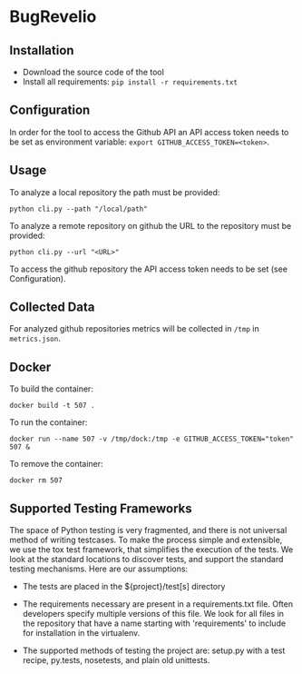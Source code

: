 # BugRevelio


## Installation

+ Download the source code of the tool
+ Install all requirements: `pip install -r requirements.txt`


## Configuration

In order for the tool to access the Github API an API access token needs to be set as environment variable: `export GITHUB_ACCESS_TOKEN=<token>`.

## Usage

To analyze a local repository the path must be provided:

`python cli.py --path "/local/path"`

To analyze a remote repository on github the URL to the repository must be provided:

`python cli.py --url "<URL>"`

To access the github repository the API access token needs to be set (see Configuration).

## Collected Data

For analyzed github repositories metrics will be collected in `/tmp` in `metrics.json`.


## Docker

To build the container:

`docker build -t 507 .`

To run the container:

`docker run --name 507 -v /tmp/dock:/tmp -e GITHUB_ACCESS_TOKEN="token" 507 & `

To remove the container:

`docker rm 507  `


## Supported Testing Frameworks
The space of Python testing is very fragmented, and there is not universal method of writing testcases. To make the process simple and extensible, we use the tox test framework, that simplifies the execution of the tests. We look at the standard locations to discover tests, and support the standard testing mechanisms. Here are our assumptions:

+ The tests are placed in the ${project}/test[s] directory

+ The requirements necessary are present in a requirements.txt file. Often developers specify multiple versions of this file. 	We look for all files in the repository that have a name starting with 'requirements' to include for installation in the virtualenv.

+ The supported methods of testing the project are: setup.py with a test recipe, py.tests, nosetests, and plain old unittests.

